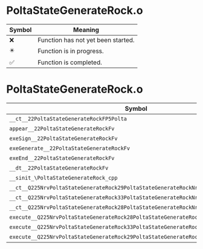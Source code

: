 # PoltaStateGenerateRock.o
| Symbol | Meaning 
| ------------- | ------------- 
| :x: | Function has not yet been started. 
| :eight_pointed_black_star: | Function is in progress. 
| :white_check_mark: | Function is completed. 


# PoltaStateGenerateRock.o
| Symbol | Decompiled? |
| ------------- | ------------- |
| `__ct__22PoltaStateGenerateRockFP5Polta` | :x: |
| `appear__22PoltaStateGenerateRockFv` | :x: |
| `exeSign__22PoltaStateGenerateRockFv` | :x: |
| `exeGenerate__22PoltaStateGenerateRockFv` | :x: |
| `exeEnd__22PoltaStateGenerateRockFv` | :x: |
| `__dt__22PoltaStateGenerateRockFv` | :x: |
| `__sinit_\PoltaStateGenerateRock_cpp` | :x: |
| `__ct__Q225NrvPoltaStateGenerateRock29PoltaStateGenerateRockNrvSignFv` | :x: |
| `__ct__Q225NrvPoltaStateGenerateRock33PoltaStateGenerateRockNrvGenerateFv` | :x: |
| `__ct__Q225NrvPoltaStateGenerateRock28PoltaStateGenerateRockNrvEndFv` | :x: |
| `execute__Q225NrvPoltaStateGenerateRock28PoltaStateGenerateRockNrvEndCFP5Spine` | :x: |
| `execute__Q225NrvPoltaStateGenerateRock33PoltaStateGenerateRockNrvGenerateCFP5Spine` | :x: |
| `execute__Q225NrvPoltaStateGenerateRock29PoltaStateGenerateRockNrvSignCFP5Spine` | :x: |
